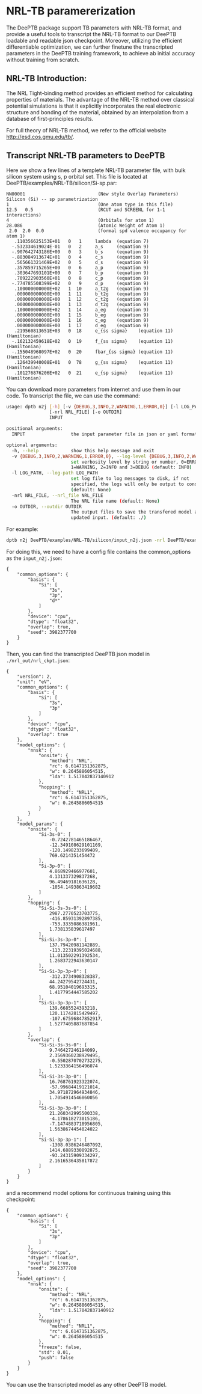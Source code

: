 #  NRL-TB paramererization

The DeePTB package support TB parameters with NRL-TB format, and provide a useful tools to transcript the NRL-TB format to our DeePTB loadable and readable json checkpoint. Moreover, utilizing the efficient differentiable optimization, we can further finetune the transcripted parameters in the DeePTB training framework, to achieve ab initial accuracy without training from scratch.

## NRL-TB Introduction:
The NRL Tight-binding method provides an efficient method for calculating properties of materials. The advantage of the NRL-TB method over classical potential simulations is that it explicitly incorporates the real electronic structure and bonding of the material, obtained by an interpolation from a database of first-principles results. 

For full theory of NRL-TB method, we refer to the official website http://esd.cos.gmu.edu/tb/.

## Transcript NRL-TB parameters to DeePTB
Here we show a few lines of a templete NRL-TB parameter file, with bulk silicon system using s, p orbital set. This file is located at DeePTB/examples/NRL-TB/silicon/Si-sp.par:
```
NN00001                           (New style Overlap Parameters)
Silicon (Si) -- sp parametrization
1                                 (One atom type in this file)
12.5   0.5                        (RCUT and SCREENL for 1-1 interactions)
4                                 (Orbitals for atom 1)
28.086                            (Atomic Weight of Atom 1)
 2.0  2.0  0.0                    (formal spd valence occupancy for atom 1)
   .110356625153E+01   0   1     lambda  (equation 7)
  -.532334619024E-01   0   2     a_s     (equation 9)
  -.907642743186E+00   0   3     b_s     (equation 9)
  -.883084913674E+01   0   4     c_s     (equation 9)
   .565661321469E+02   0   5     d_s     (equation 9)
   .357859715265E+00   0   6     a_p     (equation 9)
   .303647693101E+00   0   7     b_p     (equation 9)
   .709222903560E+01   0   8     c_p     (equation 9)
  -.774785508399E+02   0   9     d_p     (equation 9)
   .100000000000E+02   1  10     a_t2g   (equation 9)
   .000000000000E+00   1  11     b_t2g   (equation 9)
   .000000000000E+00   1  12     c_t2g   (equation 9)
   .000000000000E+00   1  13     d_t2g   (equation 9)
   .100000000000E+02   1  14     a_eg    (equation 9)
   .000000000000E+00   1  15     b_eg    (equation 9)
   .000000000000E+00   1  16     c_eg    (equation 9)
   .000000000000E+00   1  17     d_eg    (equation 9)
   .219560813651E+03   0  18     e_{ss sigma}    (equation 11) (Hamiltonian)
  -.162132459618E+02   0  19     f_{ss sigma}    (equation 11) (Hamiltonian)
  -.155048968097E+02   0  20     fbar_{ss sigma} (equation 11) (Hamiltonian)
   .126439940008E+01   0  78     g_{ss sigma}    (equation 11) (Hamiltonian)
   .101276876206E+02   0  21     e_{sp sigma}    (equation 11) (Hamiltonian)
```
You can download more parameters from internet and use them in our code. To transcript the file, we can use the command:
```bash
usage: dptb n2j [-h] [-v {DEBUG,3,INFO,2,WARNING,1,ERROR,0}] [-l LOG_PATH]
                [-nrl NRL_FILE] [-o OUTDIR]
                INPUT

positional arguments:
  INPUT                 the input parameter file in json or yaml format

optional arguments:
  -h, --help            show this help message and exit
  -v {DEBUG,3,INFO,2,WARNING,1,ERROR,0}, --log-level {DEBUG,3,INFO,2,WARNING,1,ERROR,0}
                        set verbosity level by string or number, 0=ERROR,
                        1=WARNING, 2=INFO and 3=DEBUG (default: INFO)
  -l LOG_PATH, --log-path LOG_PATH
                        set log file to log messages to disk, if not
                        specified, the logs will only be output to console
                        (default: None)
  -nrl NRL_FILE, --nrl_file NRL_FILE
                        The NRL file name (default: None)
  -o OUTDIR, --outdir OUTDIR
                        The output files to save the transfered model and
                        updated input. (default: ./)
```
For example:
```bash
dptb n2j DeePTB/examples/NRL-TB/silicon/input_n2j.json -nrl DeePTB/examples/NRL-TB/silicon/Si_sp.par -o nrl_out
```
For doing this, we need to have a config file contains the common_options as the `input_n2j.json`:
```
{
    "common_options": {
        "basis": {
            "Si": [
                "3s",
                "3p",
                "d*"
            ]
        },
        "device": "cpu",
        "dtype": "float32",
        "overlap": true,
        "seed": 3982377700
    }
}
```

Then, you can find the transcripted DeePTB json model in `./nrl_out/nrl_ckpt.json`:
```
{
    "version": 2,
    "unit": "eV",
    "common_options": {
        "basis": {
            "Si": [
                "3s",
                "3p"
            ]
        },
        "device": "cpu",
        "dtype": "float32",
        "overlap": true
    },
    "model_options": {
        "nnsk": {
            "onsite": {
                "method": "NRL",
                "rc": 6.6147151362875,
                "w": 0.2645886054515,
                "lda": 1.517042837140912
            },
            "hopping": {
                "method": "NRL1",
                "rc": 6.6147151362875,
                "w": 0.2645886054515
            }
        }
    },
    "model_params": {
        "onsite": {
            "Si-3s-0": [
                -0.7242781465186467,
                -12.349108629101169,
                -120.1498233699409,
                769.6214351454472
            ],
            "Si-3p-0": [
                4.868929466977601,
                4.131337329837268,
                96.49469181636128,
                -1054.1493863419682
            ]
        },
        "hopping": {
            "Si-Si-3s-3s-0": [
                2987.2770523703775,
                -416.85931392897385,
                -753.3335086381961,
                1.738135839617497
            ],
            "Si-Si-3s-3p-0": [
                137.79420981142889,
                -113.22319395024688,
                11.013502291392534,
                1.2683722943630147
            ],
            "Si-Si-3p-3p-0": [
                -312.3734908328387,
                44.24279542724431,
                68.95104019693315,
                1.4177954447585202
            ],
            "Si-Si-3p-3p-1": [
                139.6685524393218,
                120.11742815429497,
                -107.67596847852917,
                1.5277405887687854
            ]
        },
        "overlap": {
            "Si-Si-3s-3s-0": [
                9.746427246194099,
                2.3569360238929495,
                -0.5502870702732275,
                1.5233364156496074
            ],
            "Si-Si-3s-3p-0": [
                16.768761923322074,
                -57.99684419121014,
                34.971872964934846,
                1.7054914546860056
            ],
            "Si-Si-3p-3p-0": [
                21.260342995500338,
                -4.178618273015186,
                -7.1474883718956805,
                1.5638674454024022
            ],
            "Si-Si-3p-3p-1": [
                -1308.0386246487092,
                1414.6889330892875,
                -93.24315909334297,
                2.1616536435817872
            ]
        }
    }
}
```
and a recommend model options for continuous training using this checkpoint:
```
{
    "common_options": {
        "basis": {
            "Si": [
                "3s",
                "3p"
            ]
        },
        "device": "cpu",
        "dtype": "float32",
        "overlap": true,
        "seed": 3982377700
    },
    "model_options": {
        "nnsk": {
            "onsite": {
                "method": "NRL",
                "rc": 6.6147151362875,
                "w": 0.2645886054515,
                "lda": 1.517042837140912
            },
            "hopping": {
                "method": "NRL1",
                "rc": 6.6147151362875,
                "w": 0.2645886054515
            },
            "freeze": false,
            "std": 0.01,
            "push": false
        }
    }
}
```

You can use the transcripted model as any other DeePTB model.
